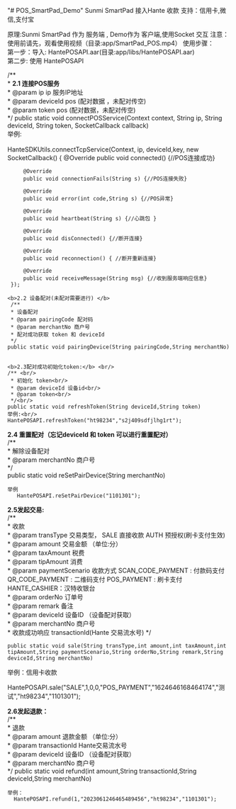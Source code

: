 "# POS_SmartPad_Demo"
Sunmi SmartPad 接入Hante 收款
支持：信用卡,微信,支付宝

原理:Sunmi SmartPad 作为 服务端 , Demo作为 客户端,使用Socket 交互
注意：使用前请先，观看使用视频（目录:app/SmartPad_POS.mp4）
使用步骤：<br/>
   第一步：导入: HantePOSAPI.aar(目录:app/libs/HantePOSAPI.aar) <br/>
   第二步: 使用 HantePOSAPI <br/>
      
   /** <br/>
     * <b>2.1 连接POS服务</b><br/>
     * @param ip ip 服务IP地址<br/>
     * @param deviceId pos (配对数据 ，未配对传空)<br/>
     * @param token pos (配对数据，未配对传空)<br/>
     */
    public static void connectPOSService(Context context, String ip, String deviceId, String token, SocketCallback callback)
    <br/>
    举例:  <br/>  
     HanteSDKUtils.connectTcpService(Context, ip, deviceId,key, new SocketCallback() {
         @Override
         public void connected() {//POS连接成功}

         @Override
         public void connectionFails(String s) {//POS连接失败}

         @Override
         public void error(int code,String s) {//POS异常}

         @Override
         public void heartbeat(String s) {//心跳包 }

         @Override
         public void disConnected() {//断开连接}

         @Override
         public void reconnection() { //断开重新连接}

         @Override
         public void receiveMessage(String msg) {//收到服务端响应信息}
     });

    <b>2.2 设备配对(未配对需要进行) </b>
     /**
     * 设备配对
     * @param pairingCode 配对码
     * @param merchantNo 商户号 
     * 配对成功获取 token 和 deviceId
     */
    public static void pairingDevice(String pairingCode,String merchantNo)

    
    <b>2.3配对成功初始化token:</b> <br/>
    /** <br/>
     * 初始化 token<br/>
     * @param deviceId 设备id<br/>
     * @param token<br/>
     */<br/>
    public static void refreshToken(String deviceId,String token)
    举例:<br/>
    HantePOSAPI.refreshToken("ht98234","s2j409sdfjlhg1rt");

   <b>2.4 重置配对（忘记deviceId 和 token 可以进行重置配对）</b> <br/>
    /**<br/>
     * 解除设备配对<br/>
     * @param merchantNo 商户号<br/>
     */<br/>
    public static void reSetPairDevice(String merchantNo)

    举例
       HantePOSAPI.reSetPairDevice("1101301");
    
   <b> 2.5发起交易:</b> <br/>
    /**<br/>
     * 收款<br/>
     * @param transType  交易类型，  SALE 直接收款  AUTH 预授权(刷卡支付生效)<br/>
     * @param amount 交易金额 （单位:分）<br/>
     * @param taxAmount 税费<br/>
     * @param tipAmount 消费<br/>
     * @param paymentScenario 收款方式  SCAN_CODE_PAYMENT : 付款码支付  QR_CODE_PAYMENT : 二维码支付  POS_PAYMENT : 刷卡支付 HANTE_CASHIER：汉特收银台<br/>
     * @param orderNo 订单号<br/>
     * @param remark 备注<br/>
     * @param deviceId 设备ID （设备配对获取）<br/>
     * @param merchantNo 商户号<br/>
     * 收款成功响应 transactionId(Hante 交易流水号)
     */
   
    public static void sale(String transType,int amount,int taxAmount,int tipAmount,String paymentScenario,String orderNo,String remark,String deviceId,String merchantNo)
    
  举例：信用卡收款
  
  HantePOSAPI.sale("SALE",1,0,0,"POS_PAYMENT","1624646168464174","测试","ht98234","1101301");
    
   

   <b> 2.6发起退款：</b> <br/>
     /**<br/>
     * 退款<br/>
     * @param amount 退款金额 （单位:分）<br/>
     * @param transactionId Hante交易流水号<br/>
     * @param deviceId 设备ID （设备配对获取）<br/>
     * @param merchantNo 商户号<br/>
     */
    public static void refund(int amount,String transactionId,String deviceId,String merchantNo)

    举例： 
      HantePOSAPI.refund(1,"2023061246465489456","ht98234","1101301");
    
    
